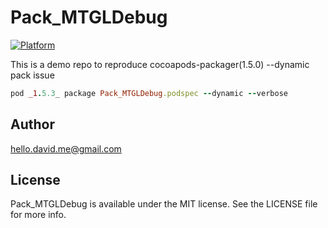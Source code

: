 # Pack_MTGLDebug
[![Platform](https://img.shields.io/cocoapods/p/Pack_MTGLDebug.svg?style=flat)](https://cocoapods.org/pods/Pack_MTGLDebug)

This is a demo repo to reproduce cocoapods-packager(1.5.0) --dynamic pack issue

```ruby
pod _1.5.3_ package Pack_MTGLDebug.podspec --dynamic --verbose
```

## Author

hello.david.me@gmail.com

## License

Pack_MTGLDebug is available under the MIT license. See the LICENSE file for more info.
